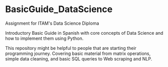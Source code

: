 # BasicGuide_DataScience
Assignment for ITAM's Data Science Diploma

Introductory Basic Guide in Spanish with core concepts of Data Science and how to implement them using Python.

This repository might be helpful to people that are starting their programming journey. Covering basic material from matrix operations, simple data cleaning, and basic SQL queries to Web scraping and NLP. 
